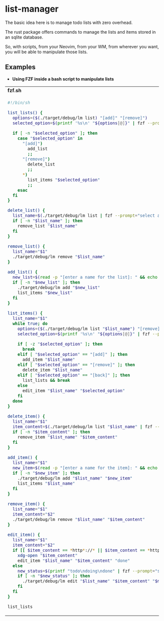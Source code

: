 # list-manager

The basic idea here is to manage todo lists with zero overhead.

The rust package offers commands to manage the lists and items stored in an sqlite database.

So, with scripts, from your Neovim, from your WM, from wherever you want, you will be able to manipulate those lists.

## Examples

- **Using FZF inside a bash script to manipulate lists**

<table>
<tr>
<td><b>fzf.sh</b></td>
</tr>

<td>

```bash
#!/bin/sh

list_lists() {
  options=($(./target/debug/lm list) "[add]" "[remove]")
  selected_option=$(printf '%s\n' "${options[@]}" | fzf --prompt="select an option: ")

  if [ -n "$selected_option" ]; then
    case "$selected_option" in
      "[add]")
        add_list
        ;;
      "[remove]")
        delete_list
        ;;
      *)
        list_items "$selected_option"
        ;;
    esac
  fi
}

delete_list() {
  list_name=$(./target/debug/lm list | fzf --prompt="select a list to delete: ")
  if [ -n "$list_name" ]; then
    remove_list "$list_name"
  fi
}

remove_list() {
  list_name="$1"
  ./target/debug/lm remove "$list_name"
}

add_list() {
  new_list=$(read -p "[enter a name for the list]: " && echo "$REPLY")
  if [ -n "$new_list" ]; then
    ./target/debug/lm add "$new_list"
    list_items "$new_list"
  fi
}

list_items() {
  list_name="$1"
  while true; do
    options=($(./target/debug/lm list "$list_name") "[remove]" "[add]" "[back]")
    selected_option=$(printf '%s\n' "${options[@]}" | fzf --prompt="select an option: ")

    if [ -z "$selected_option" ]; then
      break
    elif [ "$selected_option" == "[add]" ]; then
      add_item "$list_name"
    elif [ "$selected_option" == "[remove]" ]; then
      delete_item "$list_name"
    elif [ "$selected_option" == "[back]" ]; then
      list_lists && break
    else
      edit_item "$list_name" "$selected_option"
    fi
  done
}

delete_item() {
  list_name="$1"
  item_content=$(./target/debug/lm list "$list_name" | fzf --prompt="select an item to delete: ")
  if [ -n "$item_content" ]; then
    remove_item "$list_name" "$item_content"
  fi
}

add_item() {
  list_name="$1"
  new_item=$(read -p "[enter a name for the item]: " && echo "$REPLY")
  if [ -n "$new_item" ]; then
    ./target/debug/lm add "$list_name" "$new_item"
    list_items "$list_name"
  fi
}

remove_item() {
  list_name="$1"
  item_content="$2"
  ./target/debug/lm remove "$list_name" "$item_content"
}

edit_item() {
  list_name="$1"
  item_content="$2"
  if [[ $item_content == *http*://* || $item_content == *https*://* ]]; then
    xdg-open "$item_content"
    edit_item "$list_name" "$item_content" "done"
  else
    new_status=$(printf "todo\ndoing\ndone" | fzf --prompt="select a status for the item: ")
    if [ -n "$new_status" ]; then
      ./target/debug/lm edit "$list_name" "$item_content" "$new_status"
    fi
  fi
}

list_lists
```
</td>
</table>
